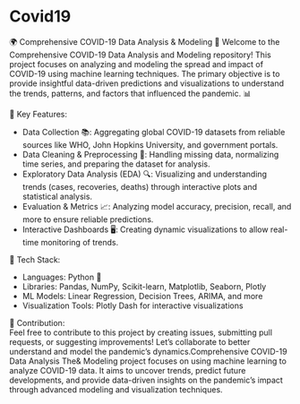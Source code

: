 # Covid19
🌍 Comprehensive COVID-19 Data Analysis & Modeling 🦠
Welcome to the Comprehensive COVID-19 Data Analysis and Modeling repository! This project focuses on analyzing and modeling the spread and impact of COVID-19 using machine learning techniques. The primary objective is to provide insightful data-driven predictions and visualizations to understand the trends, patterns, and factors that influenced the pandemic. 📊

🚀 Key Features: 
- Data Collection 📚: Aggregating global COVID-19 datasets from reliable sources like WHO, John Hopkins University, and government portals.<br>
- Data Cleaning & Preprocessing 🧹: Handling missing data, normalizing time series, and preparing the dataset for analysis.<br>
- Exploratory Data Analysis (EDA) 🔍: Visualizing and understanding trends (cases, recoveries, deaths) through interactive plots and statistical analysis.<br>
- Evaluation & Metrics 📈: Analyzing model accuracy, precision, recall, and more to ensure reliable predictions.<br>
- Interactive Dashboards 🖥️: Creating dynamic visualizations to allow real-time monitoring of trends.

🔧 Tech Stack:
- Languages: Python 🐍<br>
- Libraries: Pandas, NumPy, Scikit-learn, Matplotlib, Seaborn, Plotly<br>
- ML Models: Linear Regression, Decision Trees, ARIMA, and more<br>
- Visualization Tools: Plotly Dash for interactive visualizations

🤝 Contribution:<br>
Feel free to contribute to this project by creating issues, submitting pull requests, or suggesting improvements! Let’s collaborate to better understand and model the pandemic’s dynamics.Comprehensive COVID-19 Data Analysis The&amp; Modeling project focuses on using machine learning to analyze COVID-19 data. It aims to uncover trends, predict future developments, and provide data-driven insights on the pandemic’s impact through advanced modeling and visualization techniques.
